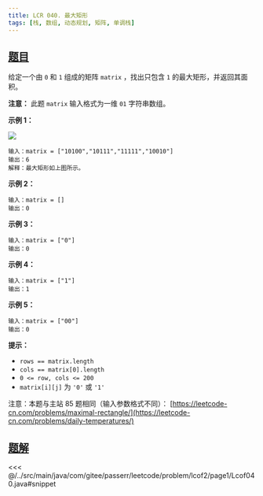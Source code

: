 ```yaml
---
title: LCR 040. 最大矩形
tags: [栈, 数组, 动态规划, 矩阵, 单调栈]
---
```



## [题目](https://leetcode.cn/problems/PLYXKQ/)
给定一个由 `0` 和 `1` 组成的矩阵 `matrix` ，找出只包含 `1` 的最大矩形，并返回其面积。

**注意：** 此题 `matrix` 输入格式为一维 `01` 字符串数组。

**示例 1：**

![](https://assets.leetcode.com/uploads/2020/09/14/maximal.jpg)

```
输入：matrix = ["10100","10111","11111","10010"]
输出：6
解释：最大矩形如上图所示。
```

**示例 2：**

```
输入：matrix = []
输出：0
```

**示例 3：**

```
输入：matrix = ["0"]
输出：0
```

**示例 4：**

```
输入：matrix = ["1"]
输出：1
```

**示例 5：**

```
输入：matrix = ["00"]
输出：0
```

**提示：**

* `rows == matrix.length`
* `cols == matrix[0].length`
* `0 <= row, cols <= 200`
* `matrix[i][j]` 为 `'0'` 或 `'1'`

注意：本题与主站 85 题相同（输入参数格式不同）： [https://leetcode-cn.com/problems/maximal-rectangle/](https://leetcode-cn.com/problems/daily-temperatures/)


## [题解](https://github.com/PasseRR/JavaLeetCode/blob/master/src/main/java/com/gitee/passerr/leetcode/problem/lcof2/page1/Lcof040.java)

<<< @/../src/main/java/com/gitee/passerr/leetcode/problem/lcof2/page1/Lcof040.java#snippet
